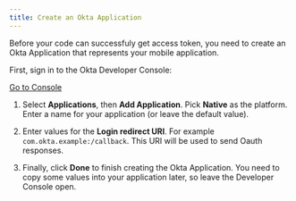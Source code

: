 ```yaml
---
title: Create an Okta Application
---
```

Before your code can successfuly get access token, you need to create an Okta Application that represents your mobile application.

First, sign in to the Okta Developer Console:

<a href="https://login.okta.com/" target="_blank" class="Button--blue">Go to Console</a>

1. Select **Applications**, then **Add Application**. Pick **Native** as the platform. Enter a name for your application (or leave the default value).

2. Enter values for the **Login redirect URI**. For example `com.okta.example:/callback`. This URI will be used to send Oauth responses.

3. Finally, click **Done** to finish creating the Okta Application. You need to copy some values into your application later, so leave the Developer Console open.

<NextSectionLink/>
